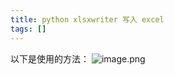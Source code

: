 ```yaml
---
title: python xlsxwriter 写入 excel
tags: []
---
```


以下是使用的方法：
![image.png](http://ipic-typora-samzong.oss-cn-qingdao.aliyuncs.com//uPic/1611155030404-b12d4cd7-6fa1-44ca-b183-bdf1e796ebeb.png?x-oss-process=image/resize,w_960,m_lfit)
